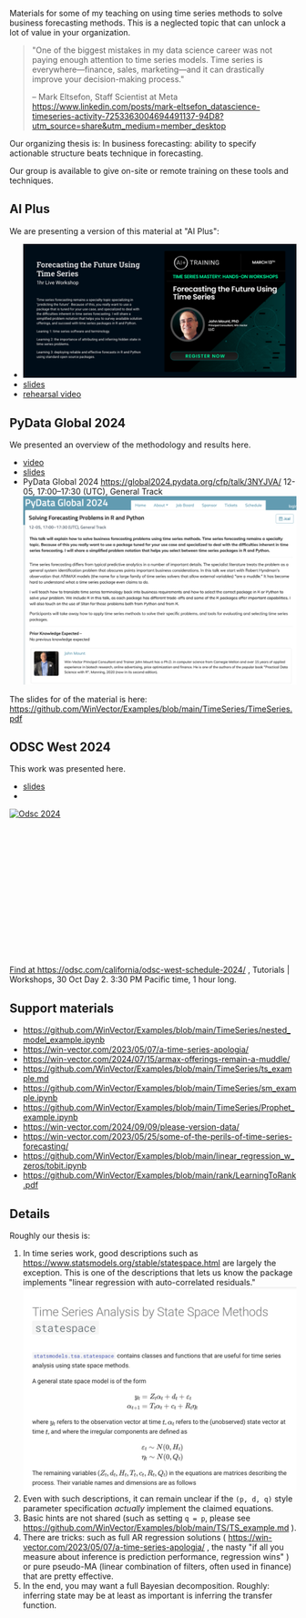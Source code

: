 

Materials for some of my teaching on using time series methods to solve business forecasting methods. This is a neglected topic that can unlock a lot of value in your organization.

> "One of the biggest mistakes in my data science career was not paying enough attention to time series models. Time series is everywhere—finance, sales, marketing—and it can drastically improve your decision-making process."
>
> – Mark Eltsefon, Staff Scientist at Meta https://www.linkedin.com/posts/mark-eltsefon_datascience-timeseries-activity-7253363004694491137-94D8?utm_source=share&utm_medium=member_desktop


Our organizing thesis is:  In business forecasting: ability to specify actionable structure beats technique in forecasting.

Our group is available to give on-site or remote training on these tools and techniques.

<h2>AI Plus</h2>

We are presenting a version of this material at "AI Plus":

  * <img src="ai_plus_announce.png"/>
  * [slides](TimeSeriesProblems.pdf)
  * [rehearsal video](https://www.youtube.com/watch?v=8ALN8N2Bj7s)


<h2>PyData Global 2024</h2>

We presented an overview of the methodology and results here.

  * [video](https://www.youtube.com/watch?v=jbJqlTWgN9A)
  * [slides](TS.pdf)
  * PyData Global 2024 https://global2024.pydata.org/cfp/talk/3NYJVA/ 12-05, 17:00–17:30 (UTC), General Track <img src="PyData2024.png">



The slides for of the material is here: https://github.com/WinVector/Examples/blob/main/TimeSeries/TimeSeries.pdf





<h2>ODSC West 2024</h2>


This work was presented here.

 * [slides](TimeSeries.pdf)
 * <a href="https://odsc.com/california/odsc-west-schedule-2024/">
<img style="display:block; margin-left:auto; margin-right:auto;" src="https://win-vector.com/wp-content/uploads/2024/10/odsc_2024.png" alt="Odsc 2024" title="odsc_2024.png" border="0" width="598" height="260" /><p/>
Find at https://odsc.com/california/odsc-west-schedule-2024/ , Tutorials | Workshops, 30 Oct Day 2. 3:30 PM Pacific time, 1 hour long.
</a>






<h2>Support materials</h2>

  * https://github.com/WinVector/Examples/blob/main/TimeSeries/nested_model_example.ipynb 
  * https://win-vector.com/2023/05/07/a-time-series-apologia/ 
  * https://win-vector.com/2024/07/15/armax-offerings-remain-a-muddle/ 
  * https://github.com/WinVector/Examples/blob/main/TimeSeries/ts_example.md 
  * https://github.com/WinVector/Examples/blob/main/TimeSeries/sm_example.ipynb
  * https://github.com/WinVector/Examples/blob/main/TimeSeries/Prophet_example.ipynb 
  * https://win-vector.com/2024/09/09/please-version-data/ 
  * https://win-vector.com/2023/05/25/some-of-the-perils-of-time-series-forecasting/  
  * https://github.com/WinVector/Examples/blob/main/linear_regression_w_zeros/tobit.ipynb
  * https://github.com/WinVector/Examples/blob/main/rank/LearningToRank.pdf


<h2>Details</h2>

Roughly our thesis is:

  1) In time series work, good descriptions such as https://www.statsmodels.org/stable/statespace.html are largely the exception.
    This is one of the descriptions that lets us know the package implements "linear regression with auto-correlated residuals."
     <img src="stats_models.png">
  2) Even with such descriptions, it can remain unclear if the `(p, d, q)` style parameter specification *actually* implement the claimed equations.
  3) Basic hints are not shared (such as setting `q = p`, please see https://github.com/WinVector/Examples/blob/main/TS/TS_example.md ).
  4) There are tricks: such as full AR regression solutions ( https://win-vector.com/2023/05/07/a-time-series-apologia/ , the nasty "if all you measure about inference is prediction performance, regression wins" ) or pure pseudo-MA (linear combination of filters, often used in finance) that are pretty effective.
  4) In the end, you may want a full Bayesian decomposition. Roughly: inferring state may be at least as important is inferring the transfer function.

